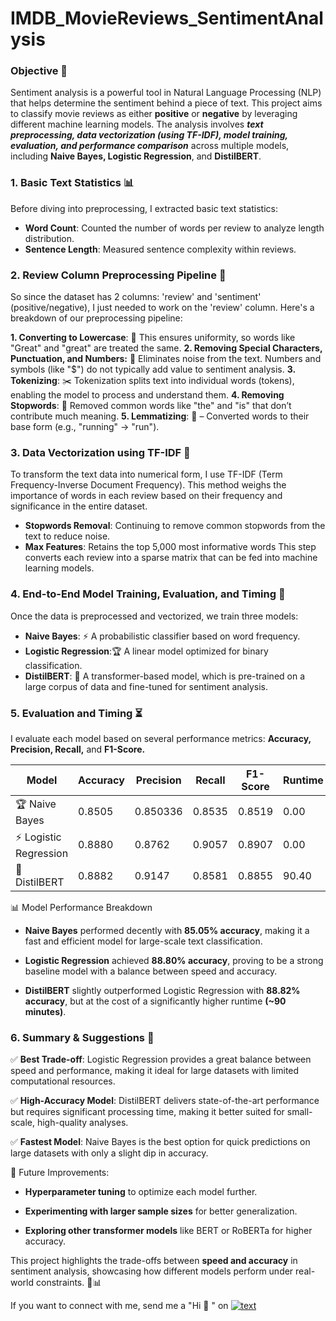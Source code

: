 # IMDB_MovieReviews_SentimentAnalysis

### Objective 🎯
Sentiment analysis is a powerful tool in Natural Language Processing (NLP) that helps determine the sentiment behind a piece of text. This project aims to classify movie reviews as either **positive** or **negative** by leveraging different machine learning models. The analysis involves ***text preprocessing, data vectorization (using TF-IDF), model training, evaluation, and performance comparison*** across multiple models, including **Naive Bayes, Logistic Regression**, and **DistilBERT**.

### 1. Basic Text Statistics 📊

Before diving into preprocessing, I extracted basic text statistics:

* **Word Count**: Counted the number of words per review to analyze length distribution.
* **Sentence Length**: Measured sentence complexity within reviews.



### 2. Review Column Preprocessing Pipeline 🔧
So since the dataset has 2 columns: 'review' and 'sentiment' (positive/negative), I just needed to work on the 'review' column.
Here's a breakdown of our preprocessing pipeline:

**1. Converting to Lowercase**: 📝 This ensures uniformity, so words like "Great" and "great" are treated the same.
**2. Removing Special Characters, Punctuation, and Numbers:** 🚫 Eliminates noise from the text. Numbers and symbols (like "$") do not typically add value to sentiment analysis.
**3. Tokenizing**: ✂️ Tokenization splits text into individual words (tokens), enabling the model to process and understand them.
**4. Removing Stopwords**: 🧹 Removed common words like "the" and "is" that don’t contribute much meaning.
**5. Lemmatizing**: 🔄 – Converted words to their base form (e.g., "running" → "run").

### 3. Data Vectorization using TF-IDF 🔢
To transform the text data into numerical form, I use TF-IDF (Term Frequency-Inverse Document Frequency). This method weighs the importance of words in each review based on their frequency and significance in the entire dataset.

* **Stopwords Removal**: Continuing to remove common stopwords from the text to reduce noise.
* **Max Features**: Retains the top 5,000 most informative words
This step converts each review into a sparse matrix that can be fed into machine learning models.


### 4. End-to-End Model Training, Evaluation, and Timing 🤖
Once the data is preprocessed and vectorized, we train three models:

* **Naive Bayes**: ⚡ A probabilistic classifier based on word frequency.
* **Logistic Regression**:🏆  A linear model optimized for binary classification.
* **DistilBERT**: 🤖 A transformer-based model, which is pre-trained on a large corpus of data and fine-tuned for sentiment analysis.

### 5. Evaluation and Timing ⏳
I evaluate each model based on several performance metrics: **Accuracy, Precision, Recall,** and **F1-Score.** 


| Model                | Accuracy  | Precision | Recall   | F1-Score | Runtime |
| ---------------------| ----------| ----------| ---------| ---------| --------|
| 🏆 Naive Bayes       | 0.8505    | 0.850336 | 0.8535    | 0.8519   | 0.00    |
|⚡ Logistic Regression | 0.8880    | 0.8762    | 0.9057   | 0.8907   | 0.00    |
| 🤖 DistilBERT        | 0.8882    | 0.9147    | 0.8581   | 0.8855   | 90.40   |




📊 Model Performance Breakdown

* **Naive Bayes** performed decently with **85.05% accuracy**, making it a fast and efficient model for large-scale text classification.

* **Logistic Regression** achieved **88.80% accuracy**, proving to be a strong baseline model with a balance between speed and accuracy.

* **DistilBERT** slightly outperformed Logistic Regression with **88.82% accuracy**, but at the cost of a significantly higher runtime **(~90 minutes)**.

### 6. Summary & Suggestions 📌

✅ **Best Trade-off**: Logistic Regression provides a great balance between speed and performance, making it ideal for large datasets with limited computational resources.

✅ **High-Accuracy Model**: DistilBERT delivers state-of-the-art performance but requires significant processing time, making it better suited for small-scale, high-quality analyses.

✅ **Fastest Model**: Naive Bayes is the best option for quick predictions on large datasets with only a slight dip in accuracy.

🚀 Future Improvements:

* **Hyperparameter tuning** to optimize each model further.

* **Experimenting with larger sample sizes** for better generalization.

* **Exploring other transformer models** like BERT or RoBERTa for higher accuracy.

This project highlights the trade-offs between **speed and accuracy** in sentiment analysis, showcasing how different models perform under real-world constraints. 🎥📊

If you want to connect with me, send me a "Hi 👋 " on [![text](https://img.shields.io/badge/LinkedIn-0077B5?style=for-the-badge&logo=linkedin&logoColor=white)](https://www.linkedin.com/in/tatevik-khachatryan-/)


